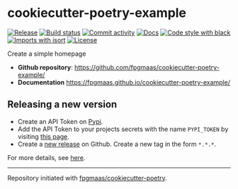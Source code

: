 # cookiecutter-poetry-example

[![Release](https://img.shields.io/github/v/release/fpgmaas/cookiecutter-poetry-example)](https://img.shields.io/github/v/release/fpgmaas/cookiecutter-poetry-example)
[![Build status](https://img.shields.io/github/workflow/status/fpgmaas/cookiecutter-poetry-example/merge-to-main)](https://img.shields.io/github/workflow/status/fpgmaas/cookiecutter-poetry-example/merge-to-main)
[![Commit activity](https://img.shields.io/github/commit-activity/m/fpgmaas/cookiecutter-poetry-example)](https://img.shields.io/github/commit-activity/m/fpgmaas/cookiecutter-poetry-example)
[![Docs](https://img.shields.io/badge/docs-gh--pages-blue)](https://fpgmaas.github.io/cookiecutter-poetry-example/)
[![Code style with black](https://img.shields.io/badge/code%20style-black-000000.svg)](https://github.com/psf/black)
[![Imports with isort](https://img.shields.io/badge/%20imports-isort-%231674b1)](https://pycqa.github.io/isort/)
[![License](https://img.shields.io/github/license/fpgmaas/cookiecutter-poetry-example)](https://img.shields.io/github/license/fpgmaas/cookiecutter-poetry-example)

Create a simple homepage

- **Github repository**: <https://github.com/fpgmaas/cookiecutter-poetry-example/>
- **Documentation** <https://fpgmaas.github.io/cookiecutter-poetry-example/>

## Releasing a new version

- Create an API Token on [Pypi](https://pypi.org/).
- Add the API Token to your projects secrets with the name `PYPI_TOKEN` by visiting 
[this page](https://github.com/fpgmaas/simple-homepage/settings/secrets/actions/new).
- Create a [new release](https://github.com/fpgmaas/simple-homepage/releases/new) on Github. 
Create a new tag in the form ``*.*.*``.

For more details, see [here](https://fpgmaas.github.io/cookiecutter-poetry/releasing.html).

---

Repository initiated with [fpgmaas/cookiecutter-poetry](https://github.com/fpgmaas/cookiecutter-poetry).